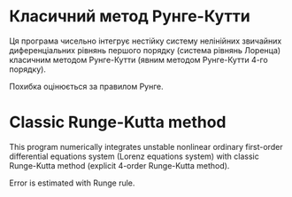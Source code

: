 # Класичний метод Рунге-Кутти

Ця програма чисельно інтегрує нестійку систему нелінійних звичайних диференціальних рівнянь першого порядку (система рівнянь Лоренца) класичним методом Рунге-Кутти (явним методом Рунге-Кутти 4-го порядку).

Похибка оцінюється за правилом Рунге.



# Classic Runge-Kutta method

This program numerically integrates unstable nonlinear ordinary first-order differential equations system (Lorenz equations system) with classic Runge-Kutta method (explicit 4-order Runge-Kutta method).

Error is estimated with Runge rule.
